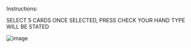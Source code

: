 Instructions:

SELECT 5 CARDS
ONCE SELECTED, PRESS CHECK
YOUR HAND TYPE WILL BE STATED

![image](https://user-images.githubusercontent.com/121197052/208996256-ba321b60-b8e3-47f7-8975-467fcfcc1aba.png)
